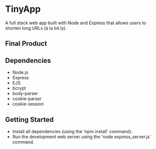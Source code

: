 # TinyApp

A full stack web app built with Node and Express that allows users to shorten long URLs (à la bit.ly).

## Final Product



## Dependencies

- Node.js
- Express
- EJS
- bcrypt
- body-parser
- cookie-parser
- cookie-session

## Getting Started

- Install all dependencies (using the 'npm install' command).
- Run the development web server using the 'node express_server.js' command.